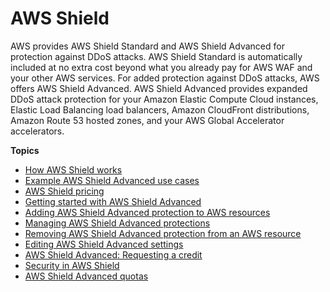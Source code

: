 # AWS Shield<a name="shield-chapter"></a>

AWS provides AWS Shield Standard and AWS Shield Advanced for protection against DDoS attacks\. AWS Shield Standard is automatically included at no extra cost beyond what you already pay for AWS WAF and your other AWS services\. For added protection against DDoS attacks, AWS offers AWS Shield Advanced\. AWS Shield Advanced provides expanded DDoS attack protection for your Amazon Elastic Compute Cloud instances, Elastic Load Balancing load balancers, Amazon CloudFront distributions, Amazon Route 53 hosted zones, and your AWS Global Accelerator accelerators\.

**Topics**
+ [How AWS Shield works](ddos-overview.md)
+ [Example AWS Shield Advanced use cases](aws-shield-use-case.md)
+ [AWS Shield pricing](aws-shield-pricing.md)
+ [Getting started with AWS Shield Advanced](getting-started-ddos.md)
+ [Adding AWS Shield Advanced protection to AWS resources](configure-new-protection.md)
+ [Managing AWS Shield Advanced protections](manage-protection.md)
+ [Removing AWS Shield Advanced protection from an AWS resource](remove-protection.md)
+ [Editing AWS Shield Advanced settings](ddos-edit-drt.md)
+ [AWS Shield Advanced: Requesting a credit](request-refund.md)
+ [Security in AWS Shield](shd-security.md)
+ [AWS Shield Advanced quotas](shield-limits.md)